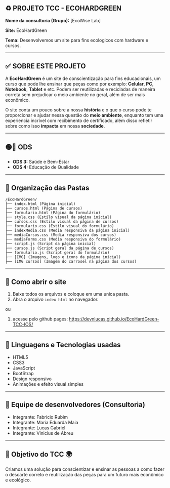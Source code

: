 
## ♻ PROJETO TCC - ECOHARDGREEN 

**Nome da consultoria (Grupo):** [EcoWise Lab]

**Site:** EcoHardGreen

**Tema:** Desenvolvemos um site para fins ecologicos com hardware e cursos.

---

## ✅ SOBRE ESTE PROJETO 

A **EcoHardGreen** é um site de conscientização para fins educacionais, um curso que pode lhe ensinar que peças como por exemplo: **Celular**, **PC**, **Notebook**, **Tablet** e etc.
Podem ser reutilizadas e recicladas de maneira correta sem prejudicar o meio ambiente no geral, além de ser mais econômico.

O site conta um pouco sobre a nossa **história** e o que o curso pode te proporcionar e ajudar nessa questão do **meio ambiente**, enquanto tem uma experiencia incrível com recibimento de certificado, além disso refletir sobre como isso **impacta** em nossa **sociedade**.

---

## 🟢🔴 ODS

- **ODS 3:** Saúde e Bem-Estar 
- **ODS 4:** Educação de Qualidade

---

## 📁 Organização das Pastas

```
/EcoHardGreen/
├── index.html (Página inicial)
├── cursos.html (Página de cursos)
├── formulario.html (Página do formulário)
├── style.css (Estilo visual da página inicial)
├── cursos.css (Estilo visual da página de cursos)
├── formulario.css (Estilo visual do formulário)
├── indexMedia.css (Media responsiva da página inicial)
├── mediaCursos.css (Media responsiva dos cursos)
├── mediaForms.css (Media responsiva do formulário)
├── script.js (Script da página inicial)
├── cursos.js (Script geral da página de cursos)
├── formulario.js (Script geral do formulário)
├── [IMG] (Imagens, logo e icons da página inicial)
├── [IMG cursos] (Imagem do carrosel na página dos cursos)
```
---

## 🤔 Como abrir o site

1. Baixe todos os arquivos e coloque em uma unica pasta.
2. Abra o arquivo `index html` no navegador.

ou

1. acesse pelo github pages: https://devnlucas.github.io/EcoHardGreen-TCC-IOS/
---

## 💬 Linguagens e Tecnologias usadas

- HTML5
- CSS3
- JavaScript
- BootStrap
- Design responsivo
- Animações e efeito visual simples

---

## 👥 Equipe de desenvolvedores (Consultoria)

- Integrante: Fabrício Rubim
- Integrante: Maria Eduarda Maia
- Integrante: Lucas Gabriel
- Integrante: Vinicius de Abreu

---

## 🎯 Objetivo do TCC 🌍

Criamos uma solução para conscientizar e ensinar as pessoas a como fazer o descarte correto e reutilização das peças para um futuro mais econômico e ecológico.
